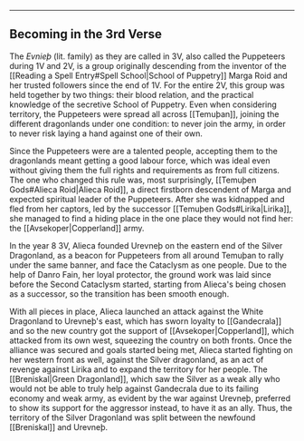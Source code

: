 -- - -
## Becoming in the 3rd Verse

The _Evnieþ_ (lit. family) as they are called in 3V, also called the Puppeteers during 1V and 2V, is a group originally descending from the inventor of the [[Reading a Spell Entry#Spell School|School of Puppetry]] Marga Roid and her trusted followers since the end of 1V. For the entire 2V, this group was held together by two things: their blood relation, and the practical knowledge of the secretive School of Puppetry. Even when considering territory, the Puppeteers were spread all across [[Temuþan]], joining the different dragonlands under one condition: to never join the army, in order to never risk laying a hand against one of their own.

Since the Puppeteers were are a talented people, accepting them to the dragonlands meant getting a good labour force, which was ideal even without giving them the full rights and requirements as from full citizens. The one who changed this rule was, most surprisingly, [[Temuþen Gods#Alieca Roid|Alieca Roid]], a direct firstborn descendent of Marga and expected spiritual leader of the Puppeteers. After she was kidnapped and fled from her captors, led by the successor [[Temuþen Gods#Lirika|Lirika]], she managed to find a hiding place in the one place they would not find her: the [[Avsekoper|Copperland]] army.

In the year 8 3V, Alieca founded Urevneþ on the eastern end of the Silver Dragonland, as a beacon for Puppeteers from all around Temuþan to rally under the same banner, and face the Cataclysm as one people. Due to the help of Danro Fain, her loyal protector, the ground work was laid since before the Second Cataclysm started, starting from Alieca's being chosen as a successor, so the transition has been smooth enough.

With all pieces in place, Alieca launched an attack against the White Dragonland to Urevneþ's east, which has sworn loyalty to [[Gandecrala]] and so the new country got the support of [[Avsekoper|Copperland]], which attacked from its own west, squeezing the country on both fronts. Once the alliance was secured and goals started being met, Alieca started fighting on her western front as well, against the Silver dragonland, as an act of revenge against Lirika and to expand the territory for her people. The [[Breniskal|Green Dragonland]], which saw the Silver as a weak ally who would not be able to truly help against Gandecrala due to its failing economy and weak army, as evident by the war against Urevneþ, preferred to show its support for the aggressor instead, to have it as an ally. Thus, the territory of the Silver Dragonland was split between the newfound [[Breniskal]] and Urevneþ.
